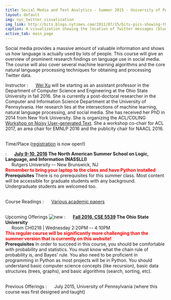 ```yaml
---
title: Social Media and Text Analytics - Summer 2015 - University of Pennsylvania
layout: default
img: nyc_twitter_visualization
img_link: http://bits.blogs.nytimes.com/2011/07/15/bits-pics-showing-the-location-of-tweets-and-flickr-photos/
caption: A visualization showing the location of Twitter messages (blue) and Flickr photos (orange) in New York City by Eric Fischer
active_tab: main_page 
---
```



Social media provides a massive amount of valuable information and shows us how language is actually used by lots of people. This course will give an overview of prominent research findings on language use in social media. The course will also cover several machine learning algorithms and the core natural language processing techniques for obtaining and processing Twitter data.


Instructor
: &nbsp;&nbsp;&nbsp;&nbsp; [Wei Xu](http://www.cis.upenn.edu/~xwe/) will be starting as an assistant professor in the Department of Computer Science and Engineering at the Ohio State University in fall 2016. She is currently a post-doctoral researcher in the Computer and Information Science Department at the University of Pennsylvania. Her research lies at the intersections of machine learning, natural language processing, and social media. She has received her PhD in 2014 from New York University. She is organizing the ACL/COLING [Workshop on Noisy User-generated Text](http://noisy-text.github.io/). She  a workshop co-chair for ACL 2017, an area chair for EMNLP 2016 and the publicity chair for NAACL 2016. 


<br>Time/Place ([registration](http://nasslli2016.rutgers.edu/about_nasslli.html) is now open!)

: &nbsp;&nbsp;&nbsp;&nbsp; **[July 9-10, 2016](http://nasslli2016.rutgers.edu/about_nasslli.html) The North American Summer School on Logic, Language, and Information (NASSLLI)** <br>
&nbsp;&nbsp;&nbsp;&nbsp; Rutgers University –- New Brunswick, NJ <br>
**<font color='red'>Remember to bring your laptop to the class and have Python installed</font>**  <br>
**Prerequisites** There is no prerequisites for this summer class. Most content will be accessible for graduate students with any background. Undergraduate students are welcomed too.  

<br>Course Readings
: &nbsp;&nbsp;&nbsp;&nbsp; [Various academic papers](syllabus.html)

<br>Upcoming Offerings ![new](assets/img/new_1.gif) 
: &nbsp;&nbsp;&nbsp;&nbsp; **[Fall 2016, CSE 5539](https://cse.osu.edu/department/courses/course-schedule) The Ohio State University** <br>
&nbsp;&nbsp;&nbsp;&nbsp; Room CH0218 | Wednesday 2:20PM -- 4:10PM  <br>
**<font color='red'>This regular course will be significantly more challenging than the summer version that is currently on this website!</font>** <br>  **Prerequisites** In order to succeed in this course, you should be comfortable with probability and statistics. You must know what the chain rule of probability is, and Bayes' rule. You also need to be proficient in programming in Python as most projects will be in Python. You should understand basic computer science concepts (like recursion), basic data structures (trees, graphs), and basic algorithms (search, sorting, etc). 

<br>Previous Offerings
: &nbsp;&nbsp;&nbsp;&nbsp; July 2015, University of Pennsylvania (where this course was first designed and taught)


